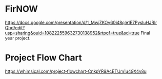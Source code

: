 # FirNOW
https://docs.google.com/presentation/d/1_MwjZKOy60i48qle1E7PysIuHJRlrQhd/edit?usp=sharing&ouid=108222559632730138952&rtpof=true&sd=true
Final year project.
# Project Flow Chart
https://whimsical.com/project-flowchart-CnkpYR9AcETUm1u49X4v8u
